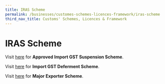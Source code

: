```yaml
---
title: IRAS Scheme
permalink: /businesses/customes-schemes-licences-framework/iras-scheme
third_nav_title: Customs' Schemes, Licences & Framework
---
```


# IRAS Scheme 

Visit [here](/businesses/customs-schemes-licences-framework/iras-schemes/approved-import-gst-suspension-scheme) for **Approved Import GST Suspension Scheme**.

Visit [here](/businesses/customs-schemes-licences-framework/iras-schemes/import-gst-deferment-scheme-igds) for **Import GST Deferment Scheme**.

Visit [here](/businesses/customs-schemes-licences-framework/iras-schemes/major-exporter-scheme) for **Major Exporter Scheme**.
